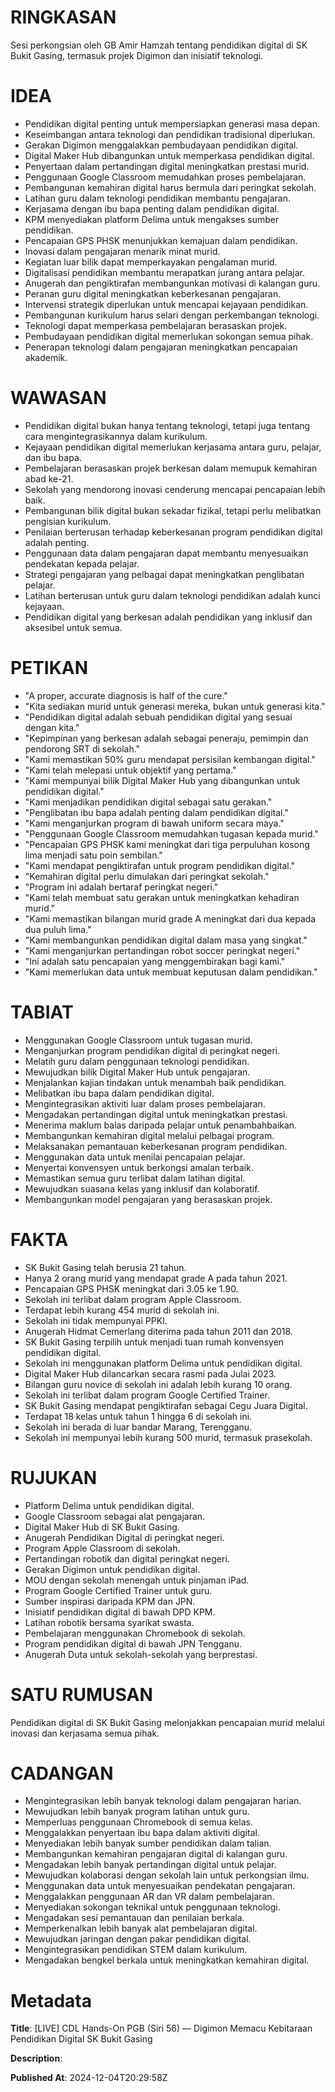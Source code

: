 # RINGKASAN
Sesi perkongsian oleh GB Amir Hamzah tentang pendidikan digital di SK Bukit Gasing, termasuk projek Digimon dan inisiatif teknologi.

# IDEA
- Pendidikan digital penting untuk mempersiapkan generasi masa depan.
- Keseimbangan antara teknologi dan pendidikan tradisional diperlukan.
- Gerakan Digimon menggalakkan pembudayaan pendidikan digital.
- Digital Maker Hub dibangunkan untuk memperkasa pendidikan digital.
- Penyertaan dalam pertandingan digital meningkatkan prestasi murid.
- Penggunaan Google Classroom memudahkan proses pembelajaran.
- Pembangunan kemahiran digital harus bermula dari peringkat sekolah.
- Latihan guru dalam teknologi pendidikan membantu pengajaran.
- Kerjasama dengan ibu bapa penting dalam pendidikan digital.
- KPM menyediakan platform Delima untuk mengakses sumber pendidikan.
- Pencapaian GPS PHSK menunjukkan kemajuan dalam pendidikan.
- Inovasi dalam pengajaran menarik minat murid.
- Kegiatan luar bilik dapat memperkayakan pengalaman murid.
- Digitalisasi pendidikan membantu merapatkan jurang antara pelajar.
- Anugerah dan pengiktirafan membangunkan motivasi di kalangan guru.
- Peranan guru digital meningkatkan keberkesanan pengajaran.
- Intervensi strategik diperlukan untuk mencapai kejayaan pendidikan.
- Pembangunan kurikulum harus selari dengan perkembangan teknologi.
- Teknologi dapat memperkasa pembelajaran berasaskan projek.
- Pembudayaan pendidikan digital memerlukan sokongan semua pihak.
- Penerapan teknologi dalam pengajaran meningkatkan pencapaian akademik.

# WAWASAN
- Pendidikan digital bukan hanya tentang teknologi, tetapi juga tentang cara mengintegrasikannya dalam kurikulum.
- Kejayaan pendidikan digital memerlukan kerjasama antara guru, pelajar, dan ibu bapa.
- Pembelajaran berasaskan projek berkesan dalam memupuk kemahiran abad ke-21.
- Sekolah yang mendorong inovasi cenderung mencapai pencapaian lebih baik.
- Pembangunan bilik digital bukan sekadar fizikal, tetapi perlu melibatkan pengisian kurikulum.
- Penilaian berterusan terhadap keberkesanan program pendidikan digital adalah penting.
- Penggunaan data dalam pengajaran dapat membantu menyesuaikan pendekatan kepada pelajar.
- Strategi pengajaran yang pelbagai dapat meningkatkan penglibatan pelajar.
- Latihan berterusan untuk guru dalam teknologi pendidikan adalah kunci kejayaan.
- Pendidikan digital yang berkesan adalah pendidikan yang inklusif dan aksesibel untuk semua.

# PETIKAN
- "A proper, accurate diagnosis is half of the cure."
- "Kita sediakan murid untuk generasi mereka, bukan untuk generasi kita."
- "Pendidikan digital adalah sebuah pendidikan digital yang sesuai dengan kita."
- "Kepimpinan yang berkesan adalah sebagai peneraju, pemimpin dan pendorong SRT di sekolah."
- "Kami memastikan 50% guru mendapat persisilan kembangan digital."
- "Kami telah melepasi untuk objektif yang pertama."
- "Kami mempunyai bilik Digital Maker Hub yang dibangunkan untuk pendidikan digital."
- "Kami menjadikan pendidikan digital sebagai satu gerakan."
- "Penglibatan ibu bapa adalah penting dalam pendidikan digital."
- "Kami menganjurkan program di bawah uniform secara maya."
- "Penggunaan Google Classroom memudahkan tugasan kepada murid."
- "Pencapaian GPS PHSK kami meningkat dari tiga perpuluhan kosong lima menjadi satu poin sembilan."
- "Kami mendapat pengiktirafan untuk program pendidikan digital."
- "Kemahiran digital perlu dimulakan dari peringkat sekolah."
- "Program ini adalah bertaraf peringkat negeri."
- "Kami telah membuat satu gerakan untuk meningkatkan kehadiran murid."
- "Kami memastikan bilangan murid grade A meningkat dari dua kepada dua puluh lima."
- "Kami membangunkan pendidikan digital dalam masa yang singkat."
- "Kami menganjurkan pertandingan robot soccer peringkat negeri."
- "Ini adalah satu pencapaian yang menggembirakan bagi kami."
- "Kami memerlukan data untuk membuat keputusan dalam pendidikan."

# TABIAT
- Menggunakan Google Classroom untuk tugasan murid.
- Menganjurkan program pendidikan digital di peringkat negeri.
- Melatih guru dalam penggunaan teknologi pendidikan.
- Mewujudkan bilik Digital Maker Hub untuk pengajaran.
- Menjalankan kajian tindakan untuk menambah baik pendidikan.
- Melibatkan ibu bapa dalam pendidikan digital.
- Mengintegrasikan aktiviti luar dalam proses pembelajaran.
- Mengadakan pertandingan digital untuk meningkatkan prestasi.
- Menerima maklum balas daripada pelajar untuk penambahbaikan.
- Membangunkan kemahiran digital melalui pelbagai program.
- Melaksanakan pemantauan keberkesanan program pendidikan.
- Menggunakan data untuk menilai pencapaian pelajar.
- Menyertai konvensyen untuk berkongsi amalan terbaik.
- Memastikan semua guru terlibat dalam latihan digital.
- Mewujudkan suasana kelas yang inklusif dan kolaboratif.
- Membangunkan model pengajaran yang berasaskan projek.

# FAKTA
- SK Bukit Gasing telah berusia 21 tahun.
- Hanya 2 orang murid yang mendapat grade A pada tahun 2021.
- Pencapaian GPS PHSK meningkat dari 3.05 ke 1.90.
- Sekolah ini terlibat dalam program Apple Classroom.
- Terdapat lebih kurang 454 murid di sekolah ini.
- Sekolah ini tidak mempunyai PPKI.
- Anugerah Hidmat Cemerlang diterima pada tahun 2011 dan 2018.
- SK Bukit Gasing terpilih untuk menjadi tuan rumah konvensyen pendidikan digital.
- Sekolah ini menggunakan platform Delima untuk pendidikan digital.
- Digital Maker Hub dilancarkan secara rasmi pada Julai 2023.
- Bilangan guru novice di sekolah ini adalah lebih kurang 10 orang.
- Sekolah ini terlibat dalam program Google Certified Trainer.
- SK Bukit Gasing mendapat pengiktirafan sebagai Cegu Juara Digital.
- Terdapat 18 kelas untuk tahun 1 hingga 6 di sekolah ini.
- Sekolah ini berada di luar bandar Marang, Terengganu.
- Sekolah ini mempunyai lebih kurang 500 murid, termasuk prasekolah.

# RUJUKAN
- Platform Delima untuk pendidikan digital.
- Google Classroom sebagai alat pengajaran.
- Digital Maker Hub di SK Bukit Gasing.
- Anugerah Pendidikan Digital di peringkat negeri.
- Program Apple Classroom di sekolah.
- Pertandingan robotik dan digital peringkat negeri.
- Gerakan Digimon untuk pendidikan digital.
- MOU dengan sekolah menengah untuk pinjaman iPad.
- Program Google Certified Trainer untuk guru.
- Sumber inspirasi daripada KPM dan JPN.
- Inisiatif pendidikan digital di bawah DPD KPM.
- Latihan robotik bersama syarikat swasta.
- Pembelajaran menggunakan Chromebook di sekolah.
- Program pendidikan digital di bawah JPN Tengganu.
- Anugerah Duta untuk sekolah-sekolah yang berprestasi.

# SATU RUMUSAN
Pendidikan digital di SK Bukit Gasing melonjakkan pencapaian murid melalui inovasi dan kerjasama semua pihak.

# CADANGAN
- Mengintegrasikan lebih banyak teknologi dalam pengajaran harian.
- Mewujudkan lebih banyak program latihan untuk guru.
- Memperluas penggunaan Chromebook di semua kelas.
- Menggalakkan penyertaan ibu bapa dalam aktiviti digital.
- Menyediakan lebih banyak sumber pendidikan dalam talian.
- Membangunkan kemahiran pengajaran digital di kalangan guru.
- Mengadakan lebih banyak pertandingan digital untuk pelajar.
- Mewujudkan kolaborasi dengan sekolah lain untuk perkongsian ilmu.
- Menggunakan data untuk menyesuaikan pendekatan pengajaran.
- Menggalakkan penggunaan AR dan VR dalam pembelajaran.
- Menyediakan sokongan teknikal untuk penggunaan teknologi.
- Mengadakan sesi pemantauan dan penilaian berkala.
- Memperkenalkan lebih banyak alat pembelajaran digital.
- Mewujudkan jaringan dengan pakar pendidikan digital.
- Mengintegrasikan pendidikan STEM dalam kurikulum.
- Mengadakan bengkel berkala untuk meningkatkan kemahiran digital.

# Metadata
**Title**: [LIVE] CDL Hands-On PGB (Siri 56) — Digimon Memacu Kebitaraan Pendidikan Digital SK Bukit Gasing

**Description**: 

**Published At**: 2024-12-04T20:29:58Z